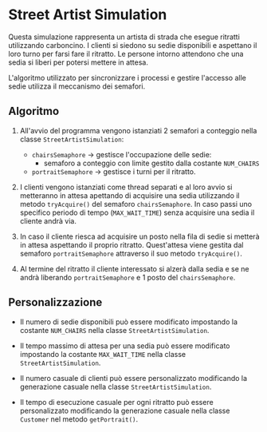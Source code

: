 # Street Artist Simulation

Questa simulazione rappresenta un artista di strada che esegue ritratti utilizzando carboncino. I clienti si siedono su sedie disponibili e aspettano il loro turno per farsi fare il ritratto. Le persone intorno attendono che una sedia si liberi per potersi mettere in attesa.

L'algoritmo utilizzato per sincronizzare i processi e gestire l'accesso alle sedie utilizza il meccanismo dei semafori.

## Algoritmo

1. All'avvio del programma vengono istanziati 2 semafori a conteggio nella classe `StreetArtistSimulation`:
    - `chairsSemaphore` &rarr; gestisce l'occupazione delle sedie:
        - semaforo a conteggio con limite gestito dalla costante `NUM_CHAIRS` 
    - `portraitSemaphore` &rarr; gestisce i turni per il ritratto.

2. I clienti vengono istanziati come thread separati e al loro avvio si metteranno in attesa apettando di acquisire una sedia utilizzando il metodo `tryAcquire()` del semaforo `chairsSemaphore`. In caso passi uno specifico periodo di tempo (`MAX_WAIT_TIME`) senza acquisire una sedia il cliente andrà via.

3. In caso il cliente riesca ad acquisire un posto nella fila di sedie si metterà in attesa aspettando il proprio ritratto. Quest'attesa viene gestita dal semaforo `portraitSemaphore` attraverso il suo metodo `tryAcquire()`.

4. Al termine del ritratto il cliente interessato si alzerà dalla sedia e se ne andrà liberando `portraitSemaphore` e 1 posto del `chairsSemaphore`.

## Personalizzazione

- Il numero di sedie disponibili può essere modificato impostando la costante `NUM_CHAIRS` nella classe `StreetArtistSimulation`.

- Il tempo massimo di attesa per una sedia può essere modificato impostando la costante `MAX_WAIT_TIME` nella classe `StreetArtistSimulation`.

- Il numero casuale di clienti può essere personalizzato modificando la generazione casuale nella classe `StreetArtistSimulation`.

- Il tempo di esecuzione casuale per ogni ritratto può essere personalizzato modificando la generazione casuale nella classe `Customer` nel metodo `getPortrait()`.


